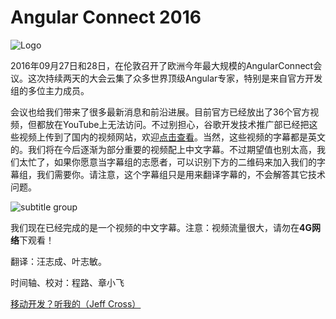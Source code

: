 # Angular Connect 2016

![Logo](./logo.png)

2016年09月27日和28日，在伦敦召开了欧洲今年最大规模的AngularConnect会议。这次持续两天的大会云集了众多世界顶级Angular专家，特别是来自官方开发组的多位主力成员。

会议也给我们带来了很多最新消息和前沿进展。目前官方已经放出了36个官方视频，但都放在YouTube上无法访问。不过别担心，谷歌开发技术推广部已经把这些视频上传到了国内的视频网站，欢迎[点击查看](http://i.youku.com/i/UMjczOTc0NDkzNg==/navcustom?id=507955)。当然，这些视频的字幕都是英文的。我们将在今后逐渐为部分重要的视频配上中文字幕。不过期望值也别太高，我们太忙了，如果你愿意当字幕组的志愿者，可以识别下方的二维码来加入我们的字幕组，我们需要你。请注意，这个字幕组只是用来翻译字幕的，不会解答其它技术问题。

![subtitle group](./sub-group.png)

我们现在已经完成的是一个视频的中文字幕。注意：视频流量很大，请勿在**4G网络**下观看！

翻译：汪志成、叶志敏。

时间轴、校对：程路、章小飞

[移动开发？听我的（Jeff Cross）](http://v.qq.com/x/page/h0336m6rbez.html)

